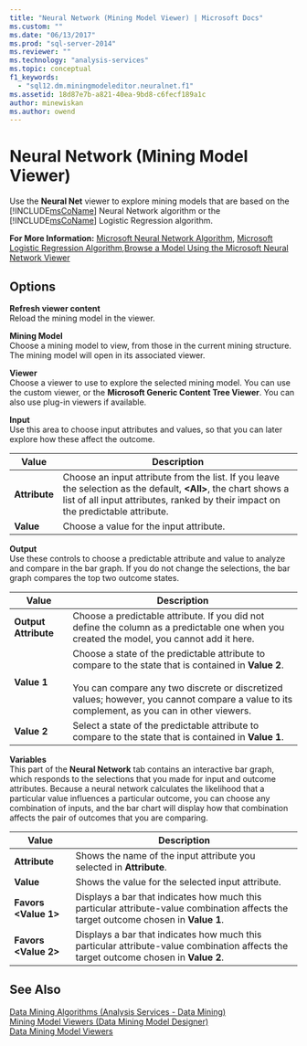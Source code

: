 ```yaml
---
title: "Neural Network (Mining Model Viewer) | Microsoft Docs"
ms.custom: ""
ms.date: "06/13/2017"
ms.prod: "sql-server-2014"
ms.reviewer: ""
ms.technology: "analysis-services"
ms.topic: conceptual
f1_keywords: 
  - "sql12.dm.miningmodeleditor.neuralnet.f1"
ms.assetid: 18d87e7b-a821-40ea-9bd8-c6fecf189a1c
author: minewiskan
ms.author: owend
---
```

# Neural Network (Mining Model Viewer)
  Use the **Neural Net** viewer to explore mining models that are based on the [!INCLUDE[msCoName](../includes/msconame-md.md)] Neural Network algorithm or the [!INCLUDE[msCoName](../includes/msconame-md.md)] Logistic Regression algorithm.  
  
 **For More Information:** [Microsoft Neural Network Algorithm](data-mining/microsoft-neural-network-algorithm.md), [Microsoft Logistic Regression Algorithm](data-mining/microsoft-logistic-regression-algorithm.md),[Browse a Model Using the Microsoft Neural Network Viewer](data-mining/browse-a-model-using-the-microsoft-neural-network-viewer.md)  
  
## Options  
 **Refresh viewer content**  
 Reload the mining model in the viewer.  
  
 **Mining Model**  
 Choose a mining model to view, from those in the current mining structure. The mining model will open in its associated viewer.  
  
 **Viewer**  
 Choose a viewer to use to explore the selected mining model. You can use the custom viewer, or the **Microsoft Generic Content Tree Viewer**. You can also use plug-in viewers if available.  
  
 **Input**  
 Use this area to choose input attributes and values, so that you can later explore how these affect the outcome.  
  
|Value|Description|  
|-----------|-----------------|  
|**Attribute**|Choose an input attribute from the list. If you leave the selection as the default, **\<All>**, the chart shows a list of all input attributes, ranked by their impact on the predictable attribute.|  
|**Value**|Choose a value for the input attribute.|  
  
 **Output**  
 Use these controls to choose a predictable attribute and value to analyze and compare in the bar graph. If you do not change the selections, the bar graph compares the top two outcome states.  
  
|Value|Description|  
|-----------|-----------------|  
|**Output Attribute**|Choose a predictable attribute. If you did not define the column as a predictable one when you created the model, you cannot add it here.|  
|**Value 1**|Choose a state of the predictable attribute to compare to the state that is contained in **Value 2**.<br /><br /> You can compare any two discrete or discretized values; however, you cannot compare a value to its complement, as you can in other viewers.|  
|**Value 2**|Select a state of the predictable attribute to compare to the state that is contained in **Value 1**.|  
  
 **Variables**  
 This part of the **Neural Network** tab contains an interactive bar graph, which responds to the selections that you made for input and outcome attributes. Because a neural network calculates the likelihood that a particular value influences a particular outcome, you can choose any combination of inputs, and the bar chart will display how that combination affects the pair of outcomes that you are comparing.  
  
|Value|Description|  
|-----------|-----------------|  
|**Attribute**|Shows the name of the input attribute you selected in **Attribute**.|  
|**Value**|Shows the value for the selected input attribute.|  
|**Favors \<Value 1>**|Displays a bar that indicates how much this particular attribute-value combination affects the target outcome chosen in **Value 1**.|  
|**Favors \<Value 2>**|Displays a bar that indicates how much this particular attribute-value combination affects the target outcome chosen in **Value 2**.|  
  
## See Also  
 [Data Mining Algorithms &#40;Analysis Services - Data Mining&#41;](data-mining/data-mining-algorithms-analysis-services-data-mining.md)   
 [Mining Model Viewers &#40;Data Mining Model Designer&#41;](mining-model-viewers-data-mining-model-designer.md)   
 [Data Mining Model Viewers](data-mining/data-mining-model-viewers.md)  
  
  
